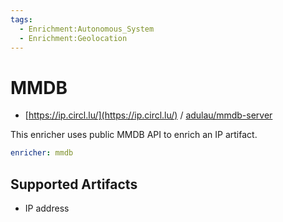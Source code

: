 ```yaml
---
tags:
  - Enrichment:Autonomous_System
  - Enrichment:Geolocation
---
```


# MMDB

- [https://ip.circl.lu/](https://ip.circl.lu/) / [adulau/mmdb-server](https://github.com/adulau/mmdb-server)

This enricher uses public MMDB API to enrich an IP artifact.

```yaml
enricher: mmdb
```

## Supported Artifacts

- IP address
